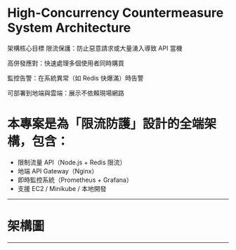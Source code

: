 # High-Concurrency Countermeasure System Architecture

架構核心目標
限流保護：防止惡意請求或大量湧入導致 API 當機

高併發應對：快速處理多個使用者同時購買

監控告警：在系統異常（如 Redis 快爆滿）時告警

可部署到地端與雲端：展示不依賴現場網路


# 本專案是為「限流防護」設計的全端架構，包含：

-  限制流量 API（Node.js + Redis 限流）
-  地端 API Gateway（Nginx）
-  即時監控系統（Prometheus + Grafana）
-  支援 EC2 / Minikube / 本地開發

---

#  架構圖





---



